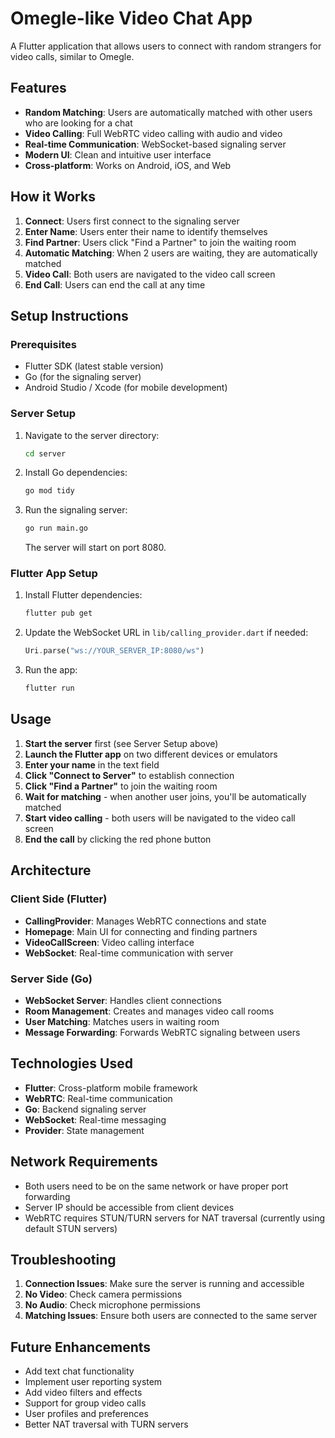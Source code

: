 # Omegle-like Video Chat App

A Flutter application that allows users to connect with random strangers for video calls, similar to Omegle.

## Features

- **Random Matching**: Users are automatically matched with other users who are looking for a chat
- **Video Calling**: Full WebRTC video calling with audio and video
- **Real-time Communication**: WebSocket-based signaling server
- **Modern UI**: Clean and intuitive user interface
- **Cross-platform**: Works on Android, iOS, and Web

## How it Works

1. **Connect**: Users first connect to the signaling server
2. **Enter Name**: Users enter their name to identify themselves
3. **Find Partner**: Users click "Find a Partner" to join the waiting room
4. **Automatic Matching**: When 2 users are waiting, they are automatically matched
5. **Video Call**: Both users are navigated to the video call screen
6. **End Call**: Users can end the call at any time

## Setup Instructions

### Prerequisites

- Flutter SDK (latest stable version)
- Go (for the signaling server)
- Android Studio / Xcode (for mobile development)

### Server Setup

1. Navigate to the server directory:

   ```bash
   cd server
   ```

2. Install Go dependencies:

   ```bash
   go mod tidy
   ```

3. Run the signaling server:

   ```bash
   go run main.go
   ```

   The server will start on port 8080.

### Flutter App Setup

1. Install Flutter dependencies:

   ```bash
   flutter pub get
   ```

2. Update the WebSocket URL in `lib/calling_provider.dart` if needed:

   ```dart
   Uri.parse("ws://YOUR_SERVER_IP:8080/ws")
   ```

3. Run the app:
   ```bash
   flutter run
   ```

## Usage

1. **Start the server** first (see Server Setup above)
2. **Launch the Flutter app** on two different devices or emulators
3. **Enter your name** in the text field
4. **Click "Connect to Server"** to establish connection
5. **Click "Find a Partner"** to join the waiting room
6. **Wait for matching** - when another user joins, you'll be automatically matched
7. **Start video calling** - both users will be navigated to the video call screen
8. **End the call** by clicking the red phone button

## Architecture

### Client Side (Flutter)

- **CallingProvider**: Manages WebRTC connections and state
- **Homepage**: Main UI for connecting and finding partners
- **VideoCallScreen**: Video calling interface
- **WebSocket**: Real-time communication with server

### Server Side (Go)

- **WebSocket Server**: Handles client connections
- **Room Management**: Creates and manages video call rooms
- **User Matching**: Matches users in waiting room
- **Message Forwarding**: Forwards WebRTC signaling between users

## Technologies Used

- **Flutter**: Cross-platform mobile framework
- **WebRTC**: Real-time communication
- **Go**: Backend signaling server
- **WebSocket**: Real-time messaging
- **Provider**: State management

## Network Requirements

- Both users need to be on the same network or have proper port forwarding
- Server IP should be accessible from client devices
- WebRTC requires STUN/TURN servers for NAT traversal (currently using default STUN servers)

## Troubleshooting

1. **Connection Issues**: Make sure the server is running and accessible
2. **No Video**: Check camera permissions
3. **No Audio**: Check microphone permissions
4. **Matching Issues**: Ensure both users are connected to the same server

## Future Enhancements

- Add text chat functionality
- Implement user reporting system
- Add video filters and effects
- Support for group video calls
- User profiles and preferences
- Better NAT traversal with TURN servers
